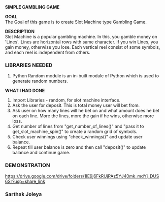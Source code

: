 **SIMPLE GAMBLING GAME**  

**GOAL**  
The Goal of this game is to create Slot Machine type Gambling Game.

**DESCRIPTION**  
Slot Machine is a popular gambling machine. In this, you gamble money on 'Lines'. Lines are horizontal rows with same character. If you win Lines, you gain money, otherwise you lose. Each vertical reel consist of some symbols, and each reel is independent from others.

### LIBRARIES NEEDED

1. Python Random module is an in-built module of Python which is used to generate random numbers.

**WHAT I HAD DONE**  
1) Import Libraries - random, for slot machine interface.
2) Ask the user for deposit. This is total money user will bet from.
3) Ask user on how many lines will he bet on and what amount does he bet on each line. More the lines, more the gain if he wins, otherwise more loss. 
4) Get number of lines from "get_number_of_lines()" and "pass it to get_slot_machine_spin()" to create a random grid of symbols.
5) Check user winnings using "check_winnings()" and update user balance. 
6) Repeat till user balance is zero and then call "deposit()" to update balance and continue game.

### DEMONSTRATION
https://drive.google.com/drive/folders/1lE9j6FkRUjPAz5YJ40mk_mdYj_DUS6Sr?usp=share_link

### Sarthak Joleya ### 